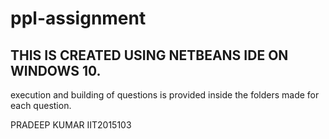 # ppl-assignment
THIS IS CREATED USING NETBEANS IDE ON WINDOWS 10.
-------------------------------------------------
execution and building of questions is provided inside the folders made for each question.

PRADEEP KUMAR
IIT2015103
